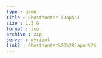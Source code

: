 ```yaml
---
type : game
title : Ghosthunter (Japan)
size : 1.3 G
format : iso
archive : zip
server : myrient
link2 : Ghosthunter%20%28Japan%29
---
```

